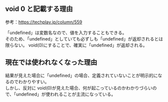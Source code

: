 ## void 0 と記載する理由

参考：https://techplay.jp/column/559

「undefined」は変数名なので、値を入力することもできる。  
そのため、「undefined」としていても必ずしも「undefined」が返却されるとは限らない。
void(0)にすることで、確実に「undefined」が返却される。

## 現在では使われなくなった理由

結果が見えた場合に「undefined」の場合、定義されていないことが明示的になるのでわかりやすい。  
しかし、反対に void(0)が見えた場合、何が起こっているのかわかりづらいので、「undefined」が使われることが主流になっている。
